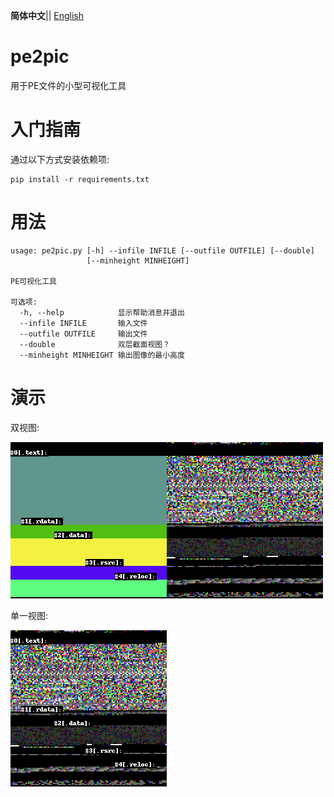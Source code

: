 __简体中文__|| [English](./README.md) 
# pe2pic
用于PE文件的小型可视化工具

# 入门指南
通过以下方式安装依赖项:

```console
pip install -r requirements.txt
```

# 用法

```
usage: pe2pic.py [-h] --infile INFILE [--outfile OUTFILE] [--double]
                 [--minheight MINHEIGHT]

PE可视化工具

可选项:
  -h, --help            显示帮助消息并退出
  --infile INFILE       输入文件
  --outfile OUTFILE     输出文件
  --double              双层截面视图？
  --minheight MINHEIGHT 输出图像的最小高度

```

# 演示

双视图:

![](img/demo2.png)

单一视图:

![](img/demo1.png)
